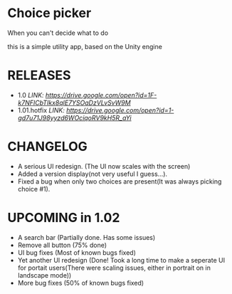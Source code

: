 # Choice picker
When you can't decide what to do

this is a simple utility app, based on the Unity engine

# RELEASES
- 1.0 *LINK: https://drive.google.com/open?id=1F-k7NFICbTIkx8qlE7YSOaDzVLvSvW9M*
- 1.01.hotfix *LINK: https://drive.google.com/open?id=1-gd7u71J98yyzd6WOciqoRV9kH5R_aYi*

# CHANGELOG
- A serious UI redesign. (The UI now scales with the screen)
- Added a version display(not very useful I guess...).
- Fixed a bug when only two choices are present(It was always picking choice #1).

# UPCOMING in 1.02
- A search bar (Partially done. Has some issues)
- Remove all button (75% done)
- UI bug fixes (Most of known bugs fixed)
- Yet another UI redesign (Done! Took a long time to make a seperate UI for portait users(There were scaling issues, either in portrait on in landscape mode))
- More bug fixes (50% of known bugs fixed)
